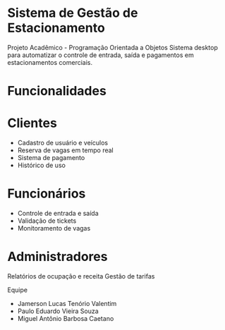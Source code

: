 # Sistema de Gestão de Estacionamento
Projeto Acadêmico - Programação Orientada a Objetos
Sistema desktop para automatizar o controle de entrada, saída e pagamentos em estacionamentos comerciais.

# Funcionalidades

# Clientes

- Cadastro de usuário e veículos
- Reserva de vagas em tempo real
- Sistema de pagamento
- Histórico de uso

# Funcionários

- Controle de entrada e saída
- Validação de tickets
- Monitoramento de vagas

# Administradores

Relatórios de ocupação e receita
Gestão de tarifas


Equipe

- Jamerson Lucas Tenório Valentim
- Paulo Eduardo Vieira Souza
- Miguel Antônio Barbosa Caetano
